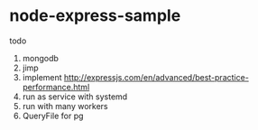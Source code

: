 # node-express-sample

todo
1. mongodb
2. jimp
3. implement http://expressjs.com/en/advanced/best-practice-performance.html
4. run as service with systemd
5. run with many workers
6. QueryFile for pg
